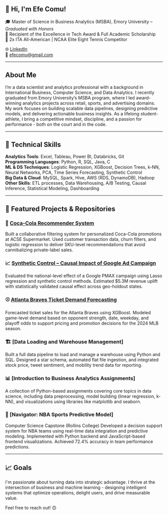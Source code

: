 ## 👋 Hi, I'm Efe Comu!

🎓 Master of Science in Business Analytics (MSBA), Emory University – *Graduated with Honors*  
🏅 Recipient of the Excellence in Tech Award & Full Academic Scholarship  
🎾 2x ITA All-American | NCAA Elite Eight Tennis Competitor  

🌐 [LinkedIn](https://www.linkedin.com/in/efecomu/)  
📧 efecomu@gmail.com  

---

## About Me

I’m a data scientist and analytics professional with a background in International Business, Computer Science, and Data Analytics. I recently graduated from Emory University’s MSBA program, where I led award-winning analytics projects across retail, sports, and advertising domains. My work focuses on building scalable data pipelines, designing predictive models, and delivering actionable business insights. As a lifelong student-athlete, I bring a competitive mindset, discipline, and a passion for performance - both on the court and in the code.

---

## 🔧 Technical Skills

**Analytics Tools**: Excel, Tableau, Power BI, Databricks, Git  
**Programming Languages**: Python, R, SQL, Java, C  
**ML & DS Techniques**: Logistic Regression, XGBoost, Decision Trees, k-NN, Neural Networks, PCA, Time Series Forecasting, Synthetic Control  
**Big Data & Cloud**: MySQL, Spark, Hive, AWS (RDS, DynamoDB), Hadoop  
**Other Skills**: ETL processes, Data Warehousing, A/B Testing, Causal Inference, Statistical Modeling, Dashboarding

---

## 🚀 Featured Projects & Repositories

### 🤖 [Coca-Cola Recommender System](https://github.com/efecomu1/coca-cola-recommender)
Built a collaborative filtering system for personalized Coca-Cola promotions at ACSE Supermarket. Used customer transaction data, churn filters, and logistic regression to deliver SKU-level recommendations that avoid cannibalizing private-label sales.

### 📈 [Synthetic Control – Causal Impact of Google Ad Campaign](https://github.com/efecomu1/synthetic-control-causal-impact)
Evaluated the national-level effect of a Google PMAX campaign using Lasso regression and synthetic control methods. Estimated $5.3M revenue uplift with statistically validated causal effect across geo-holdout states.

### ⚾ [Atlanta Braves Ticket Demand Forecasting](https://github.com/efecomu1/atlanta-braves-ticket-forecasting)
Forecasted ticket sales for the Atlanta Braves using XGBoost. Modeled game-level demand based on opponent strength, date, weekday, and playoff odds to support pricing and promotion decisions for the 2024 MLB season.

### 🏗️ [Data Loading and Warehouse Management]
Built a full data pipeline to load and manage a warehouse using Python and SQL. Designed a star schema, automated flat file ingestion, and integrated stock price, tweet sentiment, and mobility trend data for reporting.

### 📊 [Introduction to Business Analytics Assignments]
A collection of Python-based assignments covering core topics in data science, including data preprocessing, model building (linear regression, k-NN), and visualizations using libraries like matplotlib and seaborn.

### 🏀 [Navigator: NBA Sports Predictive Model]
Computer Science Capstone (Rollins College)
Developed a decision support system for NBA teams using real-time data integration and predictive modeling. Implemented with Python backend and JavaScript-based frontend visualizations. Achieved 72.4% accuracy in team performance predictions.

---

## 📈 Goals

I'm passionate about turning data into strategic advantage. I thrive at the intersection of business and machine learning - designing intelligent systems that optimize operations, delight users, and drive measurable value.

Feel free to reach out! 😊
